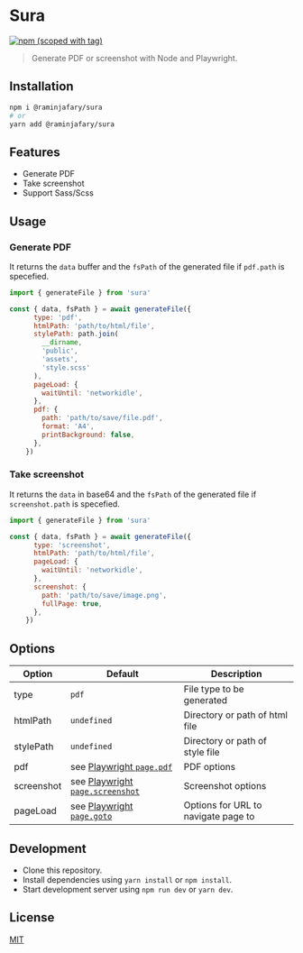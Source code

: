 # Sura
[![npm (scoped with tag)](https://img.shields.io/npm/v/@raminjafary/sura/latest)](https://www.npmjs.com/package/@raminjafary/sura)

> Generate PDF or screenshot with Node and Playwright.

## Installation

```bash
npm i @raminjafary/sura
# or
yarn add @raminjafary/sura
```
## Features
* Generate PDF
* Take screenshot
* Support Sass/Scss
## Usage

### Generate PDF
It returns the `data` buffer and the `fsPath` of the generated file if `pdf.path` is specefied. 

```js
import { generateFile } from 'sura'

const { data, fsPath } = await generateFile({
      type: 'pdf',
      htmlPath: 'path/to/html/file',
      stylePath: path.join(
        __dirname,
        'public',
        'assets',
        'style.scss'
      ),
      pageLoad: {
        waitUntil: 'networkidle',
      },
      pdf: {
        path: 'path/to/save/file.pdf',
        format: 'A4',
        printBackground: false,
      },
    })

```
### Take screenshot
It returns the `data` in base64 and the `fsPath` of the generated file if `screenshot.path` is specefied. 

```js
import { generateFile } from 'sura'

const { data, fsPath } = await generateFile({
      type: 'screenshot',
      htmlPath: 'path/to/html/file',
      pageLoad: {
        waitUntil: 'networkidle',
      },
      screenshot: {
        path: 'path/to/save/image.png',
        fullPage: true,
      },
    })

```
## Options

| Option | Default | Description |
|--------|---------|-------------|
| type | `pdf` | File type to be generated |
| htmlPath | `undefined` | Directory or path of html file |
| stylePath | `undefined` | Directory or path of style file |
| pdf | see [Playwright `page.pdf`](https://playwright.dev/docs/api/class-page?_highlight=pdf#pagepdfoptions) | PDF options |
| screenshot | see [Playwright `page.screenshot`](https://playwright.dev/docs/api/class-page#pagescreenshotoptions) | Screenshot options |
| pageLoad | see [Playwright `page.goto`](https://playwright.dev/docs/api/class-page?_highlight=goto#pagegotourl-options) | Options for URL to navigate page to |

## Development
- Clone this repository.
- Install dependencies using `yarn install` or `npm install`.
- Start development server using `npm run dev` or `yarn dev`.

## License

[MIT](./LICENSE)